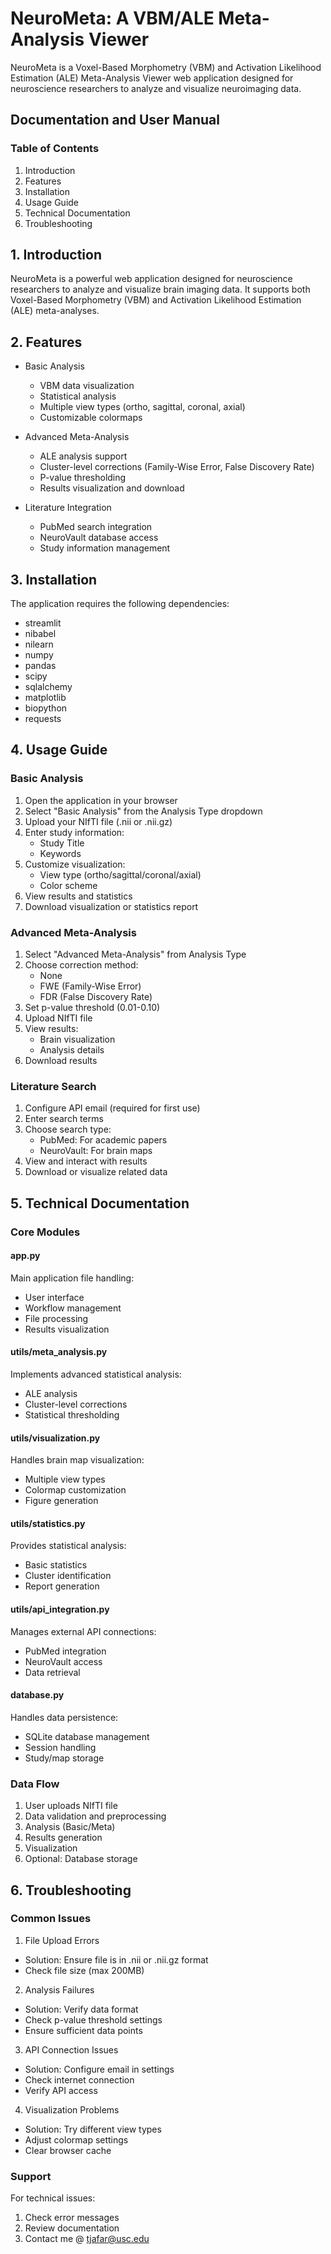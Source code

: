 # NeuroMeta: A VBM/ALE Meta-Analysis Viewer
NeuroMeta is a Voxel-Based Morphometry (VBM) and Activation Likelihood Estimation (ALE) Meta-Analysis Viewer web application designed for neuroscience researchers to analyze and visualize neuroimaging data.  

## Documentation and User Manual

### Table of Contents
1. Introduction
2. Features
3. Installation
4. Usage Guide
5. Technical Documentation
6. Troubleshooting

## 1. Introduction
NeuroMeta is a powerful web application designed for neuroscience researchers to analyze and visualize brain imaging data. It supports both Voxel-Based Morphometry (VBM) and Activation Likelihood Estimation (ALE) meta-analyses.

## 2. Features
- Basic Analysis
  - VBM data visualization
  - Statistical analysis
  - Multiple view types (ortho, sagittal, coronal, axial)
  - Customizable colormaps
  
- Advanced Meta-Analysis
  - ALE analysis support
  - Cluster-level corrections (Family-Wise Error, False Discovery Rate)
  - P-value thresholding
  - Results visualization and download

- Literature Integration
  - PubMed search integration
  - NeuroVault database access
  - Study information management

## 3. Installation
The application requires the following dependencies:
- streamlit
- nibabel
- nilearn
- numpy
- pandas
- scipy
- sqlalchemy
- matplotlib
- biopython
- requests

## 4. Usage Guide

### Basic Analysis
1. Open the application in your browser
2. Select "Basic Analysis" from the Analysis Type dropdown
3. Upload your NIfTI file (.nii or .nii.gz)
4. Enter study information:
   - Study Title
   - Keywords
5. Customize visualization:
   - View type (ortho/sagittal/coronal/axial)
   - Color scheme
6. View results and statistics
7. Download visualization or statistics report

### Advanced Meta-Analysis
1. Select "Advanced Meta-Analysis" from Analysis Type
2. Choose correction method:
   - None
   - FWE (Family-Wise Error)
   - FDR (False Discovery Rate)
3. Set p-value threshold (0.01-0.10)
4. Upload NIfTI file
5. View results:
   - Brain visualization
   - Analysis details
6. Download results

### Literature Search
1. Configure API email (required for first use)
2. Enter search terms
3. Choose search type:
   - PubMed: For academic papers
   - NeuroVault: For brain maps
4. View and interact with results
5. Download or visualize related data

## 5. Technical Documentation

### Core Modules

#### app.py
Main application file handling:
- User interface
- Workflow management
- File processing
- Results visualization

#### utils/meta_analysis.py
Implements advanced statistical analysis:
- ALE analysis
- Cluster-level corrections
- Statistical thresholding

#### utils/visualization.py
Handles brain map visualization:
- Multiple view types
- Colormap customization
- Figure generation

#### utils/statistics.py
Provides statistical analysis:
- Basic statistics
- Cluster identification
- Report generation

#### utils/api_integration.py
Manages external API connections:
- PubMed integration
- NeuroVault access
- Data retrieval

#### database.py
Handles data persistence:
- SQLite database management
- Session handling
- Study/map storage

### Data Flow
1. User uploads NIfTI file
2. Data validation and preprocessing
3. Analysis (Basic/Meta)
4. Results generation
5. Visualization
6. Optional: Database storage

## 6. Troubleshooting

### Common Issues

1. File Upload Errors
- Solution: Ensure file is in .nii or .nii.gz format
- Check file size (max 200MB)

2. Analysis Failures
- Solution: Verify data format
- Check p-value threshold settings
- Ensure sufficient data points

3. API Connection Issues
- Solution: Configure email in settings
- Check internet connection
- Verify API access

4. Visualization Problems
- Solution: Try different view types
- Adjust colormap settings
- Clear browser cache

### Support
For technical issues:
1. Check error messages
2. Review documentation
3. Contact me @ tjafar@usc.edu

